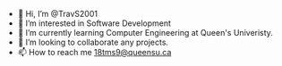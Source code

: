 - 👋 Hi, I’m @TravS2001
- 👀 I’m interested in Software Development
- 🌱 I’m currently learning Computer Engineering at Queen's Univeristy.
- 💞️ I’m looking to collaborate any projects.
- 📫 How to reach me 18tms9@queensu.ca

<!---
TravS2001/TravS2001 is a ✨ special ✨ repository because its `README.md` (this file) appears on your GitHub profile.
You can click the Preview link to take a look at your changes.
--->
